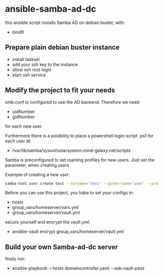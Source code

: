 # ansible-samba-ad-dc


this ansible script installs Samba AD on debian buster, with:
  - bind9

Prepare plain debian buster instance
------------

  - install tasksel
  - add your ssh key to the instance
  - allow ssh root login
  - start ssh service

Modify the project to fit your needs
------------

smb.conf is configured to use the AD backend.
Therefore we need 

  - uidNumber
  - gidNumber

for each new user.

Furthermore there is a posibility to place a powershell login-script <username>.ps1 for each user at:

  - /var/lib/samba/sysvol/solarsystem.mind-galaxy.net/scripts

Samba is preconfigured to set roaming profiles for new users.
Just set the parameter, when creating users

Example of creating a new user:

```bash
samba-tool user create test --surname='test' --given-name='user' --profile-path='\\\\{{ vars_name_sambamember }}\\profiles\\test' --home-drive='H:' --home-directory='\\\\{{ vars_name_sambamember }}\\users\\test' --script-path='login.bat' --nis-domain={{ vars_workgroup }} --login-shell='/bin/bash/' --unix-home='/home/test' --uid-number=10010 --gid-number={{ vars_DomainUsersGroup_gid }} s3cr3tPWforTEST
```

Before you can use this project, you habe to set your configs in:
  - hosts
  - group_vars/homeserver/vars.yml
  - group_vars/homeserver/vault.yml

secure yourself and encrypt the vault.yml:
  - ansible-vault encrypt group_vars/homeserver/vault.yml

Build your own Samba-ad-dc server
------------

finaly run:
  - ansible-playbook -i hosts domaincontroller.yaml --ask-vault-pass

